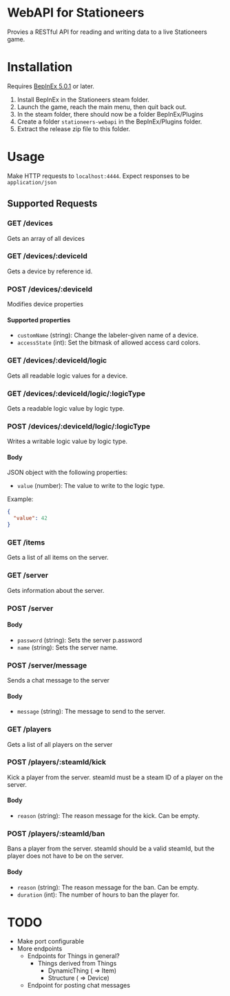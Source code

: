 # WebAPI for Stationeers

Provies a RESTful API for reading and writing data to a live Stationeers game.

# Installation

Requires [BepInEx 5.0.1](https://github.com/BepInEx/BepInEx/releases) or later.

1. Install BepInEx in the Stationeers steam folder.
2. Launch the game, reach the main menu, then quit back out.
3. In the steam folder, there should now be a folder BepInEx/Plugins
4. Create a folder `stationeers-webapi` in the BepInEx/Plugins folder.
5. Extract the release zip file to this folder.

# Usage

Make HTTP requests to `localhost:4444`.
Expect responses to be `application/json`

## Supported Requests

### GET /devices

Gets an array of all devices

### GET /devices/:deviceId

Gets a device by reference id.

### POST /devices/:deviceId

Modifies device properties

#### Supported properties

- `customName` (string): Change the labeler-given name of a device.
- `accessState` (int): Set the bitmask of allowed access card colors.

### GET /devices/:deviceId/logic

Gets all readable logic values for a device.

### GET /devices/:deviceId/logic/:logicType

Gets a readable logic value by logic type.

### POST /devices/:deviceId/logic/:logicType

Writes a writable logic value by logic type.

#### Body

JSON object with the following properties:

- `value` (number): The value to write to the logic type.

Example:

```json
{
  "value": 42
}
```

### GET /items

Gets a list of all items on the server.

### GET /server

Gets information about the server.

### POST /server

#### Body

- `password` (string): Sets the server p.assword
- `name` (string): Sets the server name.

### POST /server/message

Sends a chat message to the server

#### Body

- `message` (string): The message to send to the server.

### GET /players

Gets a list of all players on the server

### POST /players/:steamId/kick

Kick a player from the server.
steamId must be a steam ID of a player on the server.

#### Body

- `reason` (string): The reason message for the kick. Can be empty.

### POST /players/:steamId/ban

Bans a player from the server.
steamId should be a valid steamId, but the player does not have to be on the server.

#### Body

- `reason` (string): The reason message for the ban. Can be empty.
- `duration` (int): The number of hours to ban the player for.

# TODO

- Make port configurable
- More endpoints
  - Endpoints for Things in general?
    - Things derived from Things
      - DynamicThing ( => Item)
      - Structure ( => Device)
  - Endpoint for posting chat messages
